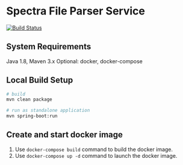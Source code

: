 # Spectra File Parser Service

[![Build Status](https://travis-ci.org/ArqiSoft/spectra-file-parser-service.svg?branch=master)](https://travis-ci.org/ArqiSoft/spectra-file-parser-service)

## System Requirements

Java 1.8, Maven 3.x
Optional: docker, docker-compose

## Local Build Setup

```bash
# build
mvn clean package

# run as standalone application
mvn spring-boot:run
```

## Create and start docker image

1. Use `docker-compose build` command to build the docker image.
2. Use `docker-compose up -d` command to launch the docker image.
